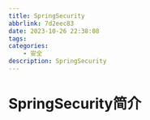 ```yaml
---
title: SpringSecurity
abbrlink: 7d2eec83
date: 2023-10-26 22:38:08
tags:
categories:
    - 安全
description: SpringSecurity
---
```


# SpringSecurity简介


